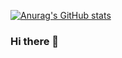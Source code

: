 [![Anurag's GitHub stats](https://github-readme-stats.vercel.app/api?username=enzoShao)](https://github.com/anuraghazra/github-readme-stats)

### Hi there 👋

<!--
**enzoShao/enzoShao** is a ✨ _special_ ✨ repository because its `README.md` (this file) appears on your GitHub profile.

Here are some ideas to get you started:

- 🔭 I’m currently working on ...
- 🌱 I’m currently learning ...
- 👯 I’m looking to collaborate on ...
- 🤔 I’m looking for help with ...
- 💬 Ask me about ...
- 📫 How to reach me: ...
- 😄 Pronouns: ...
- ⚡ Fun fact: ...
-->
